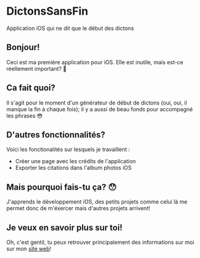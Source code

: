 # DictonsSansFin
Application iOS qui ne dit que le début des dictons

## Bonjour!

Ceci est ma première application pour iOS. Elle est inutile, mais est-ce réellement important? 🤔

## Ca fait quoi?

Il s'agit pour le moment d'un générateur de début de dictons (oui, oui, il manque la fin à chaque fois); il y a aussi de beau fonds pour accompagné les phrases 😳

## D'autres fonctionnalités?

Voici les fonctionalités sur lesquels je travaillent :
- Créer une page avec les crédits de l'application
- Exporter les citations dans l'album photos iOS

## Mais pourquoi fais-tu ça? 😯

J'apprends le développement iOS, des petits projets comme celui là me permet donc de m'éxercer mais d'autres projets arrivent!

## Je veux en savoir plus sur toi!

Oh, c'est gentil, tu peux retrouver principalement des informations sur moi sur mon [site web](http://aleximpinna.com)!


